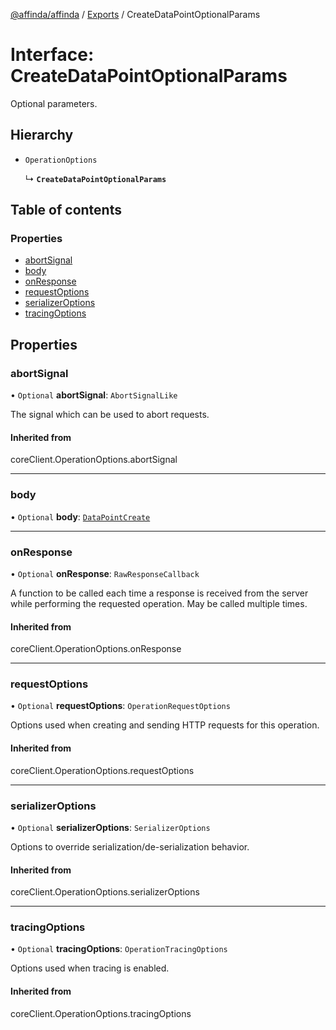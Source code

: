[@affinda/affinda](../README.md) / [Exports](../modules.md) / CreateDataPointOptionalParams

# Interface: CreateDataPointOptionalParams

Optional parameters.

## Hierarchy

- `OperationOptions`

  ↳ **`CreateDataPointOptionalParams`**

## Table of contents

### Properties

- [abortSignal](CreateDataPointOptionalParams.md#abortsignal)
- [body](CreateDataPointOptionalParams.md#body)
- [onResponse](CreateDataPointOptionalParams.md#onresponse)
- [requestOptions](CreateDataPointOptionalParams.md#requestoptions)
- [serializerOptions](CreateDataPointOptionalParams.md#serializeroptions)
- [tracingOptions](CreateDataPointOptionalParams.md#tracingoptions)

## Properties

### abortSignal

• `Optional` **abortSignal**: `AbortSignalLike`

The signal which can be used to abort requests.

#### Inherited from

coreClient.OperationOptions.abortSignal

___

### body

• `Optional` **body**: [`DataPointCreate`](DataPointCreate.md)

___

### onResponse

• `Optional` **onResponse**: `RawResponseCallback`

A function to be called each time a response is received from the server
while performing the requested operation.
May be called multiple times.

#### Inherited from

coreClient.OperationOptions.onResponse

___

### requestOptions

• `Optional` **requestOptions**: `OperationRequestOptions`

Options used when creating and sending HTTP requests for this operation.

#### Inherited from

coreClient.OperationOptions.requestOptions

___

### serializerOptions

• `Optional` **serializerOptions**: `SerializerOptions`

Options to override serialization/de-serialization behavior.

#### Inherited from

coreClient.OperationOptions.serializerOptions

___

### tracingOptions

• `Optional` **tracingOptions**: `OperationTracingOptions`

Options used when tracing is enabled.

#### Inherited from

coreClient.OperationOptions.tracingOptions
